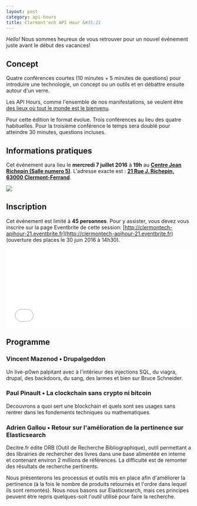```yaml
---
layout: post
category: api-hours
title: Clermont'ech API Hour &#35;21
---
```


_Hello!_ Nous sommes heureux de vous retrouver pour un nouvel événement juste
avant le début des vacances!

## Concept

Quatre conférences courtes (10 minutes + 5 minutes de questions) pour
introduire une technologie, un concept ou un outils et en débattre ensuite
autour d'un verre.

Les API Hours, comme l'ensemble de nos manifestations, se veulent être [des
lieux où tout le monde est le bienvenu](/code-of-conduct.html).

Pour cette édition le format évolue. Trois conférences au lieu des
quatre habituelles. Pour la troisième conférence le temps sera doublé pour
atteindre 30 minutes, questions incluses.

## Informations pratiques

Cet événement aura lieu le **mercredi 7 juillet 2016** à **19h** au [**Centre Jean Richepin (Salle numero 5)**](http://www.clermont-ferrand.fr/+-Centre-Richepin-+.html).  L'adresse
exacte est : [**21 Rue J. Richepin, 63000 Clermont-Ferrand**](https://goo.gl/maps/MFBp4).

[![](http://maps.googleapis.com/maps/api/staticmap?center=21+Rue+Jean+Richepin%2C+63000+Clermont-Ferrand&size=600x400&sensor=false&markers=color:red%7C45.7814505,3.0853451)](https://goo.gl/maps/exAaivRX3su)

## Inscription

Cet événement est limité à **45 personnes**.  Pour y assister, vous devez vous
inscrire sur la page Eventbrite de cette session: [http://clermontech-apihour-21.eventbrite.fr](http://clermontech-apihour-21.eventbrite.fr)
(ouverture des places le 30 juin 2016 à 14h30).

<iframe  src="//eventbrite.fr/tickets-external?eid=26312059077&ref=etckt" frameborder="0" height="214" width="100%" vspace="0" hspace="0" marginheight="5" marginwidth="5" scrolling="auto" allowtransparency="true"></iframe>


## Programme

### Vincent Mazenod • Drupalgeddon

Un live-p0wn palpitant avec à l'intérieur des injections SQL, du viagra, drupal,
des backdoors, du sang, des larmes et bien sur Bruce Schneider.

### Paul Pinault •  La clockchain sans crypto ni bitcoin

Decouvrons a quoi sert une blockchain et quels sont ses usages sans rentrer
 dans les fondements techniques ou mathematiques.

### Adrien Gallou • Retour sur l'amélioration de la pertinence sur Elasticsearch

Decitre.fr édite ORB (Outil de Recherche Bibliographique), outil permettant a des librairies de rechercher des livres dans une base alimentée en interne et contenant environ 2 millions de références. La difficulté est de remonter des résultats de recherche pertinents.

Nous présenterons les processus et outils mis en place afin d'améliorer la pertinence (à la fois le nombre de produits retournés et l'ordre dans lequel ils sont remontés). Nous nous basons sur Elasticsearch, mais ces principes peuvent être repris quelques-soit l'outil utilisé pour faire la recherche.
